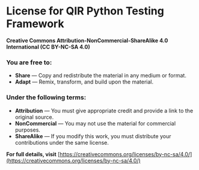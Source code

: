 # License for QIR Python Testing Framework

**Creative Commons Attribution-NonCommercial-ShareAlike 4.0 International (CC BY-NC-SA 4.0)**  

### **You are free to:**
- **Share** — Copy and redistribute the material in any medium or format.  
- **Adapt** — Remix, transform, and build upon the material.  

### **Under the following terms:**
- **Attribution** — You must give appropriate credit and provide a link to the original source.  
- **NonCommercial** — You may not use the material for commercial purposes.  
- **ShareAlike** — If you modify this work, you must distribute your contributions under the same license.  

**For full details, visit** [https://creativecommons.org/licenses/by-nc-sa/4.0/](https://creativecommons.org/licenses/by-nc-sa/4.0/)
